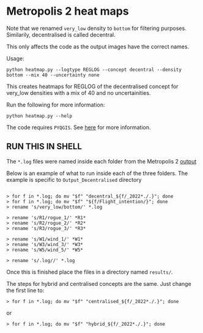 # Metropolis 2 heat maps

Note that we renamed ```very_low``` density to ```bottom``` for filtering purposes. Similarily, decentralised is called decentral.

This only affects the code as the output images have the correct names.

Usage:

```shell
python heatmap.py --logtype REGLOG --concept decentral --density bottom --mix 40 --uncertainty none
```
This creates heatmaps for REGLOG of the decentralised concept for very_low densities with a mix of 40 and no uncertainities.

Run the following for more information:

```shell
python heatmap.py --help
```

The code requires ```PYQGIS```. 
See [here](https://github.com/conda-forge/qgis-feedstock) for more information.

## RUN THIS IN SHELL
The ```*.log``` files were named inside each folder from the Metropolis 2 [output](https://data.4tu.nl/articles/dataset/Simulation_dataset_for_research_project_Metropolis_2/19323263)

Below is an example of what to run inside each of the three folders. The example is specific to ```Output_Decentralised``` directory
``` shell

> for f in *.log; do mv "$f" "decentral_${f/_2022*./.}"; done
> for f in *.log; do mv "$f" "${f/Flight_intention/}"; done
> rename 's/very_low/bottom/' *.log

> rename 's/R1/rogue_1/' *R1*
> rename 's/R2/rogue_2/' *R2*
> rename 's/R3/rogue_3/' *R3*

> rename 's/W1/wind_1/' *W1*
> rename 's/W3/wind_3/' *W3*
> rename 's/W5/wind_5/' *W5*

> rename 's/.log//' *.log
```

Once this is finished place the files in a directory named ```results/```.

The steps for hybrid and centralised concepts are the same. Just change the first line to:

```shell
> for f in *.log; do mv "$f" "centralised_${f/_2022*./.}"; done
```
or

```shell
> for f in *.log; do mv "$f" "hybrid_${f/_2022*./.}"; done
```
